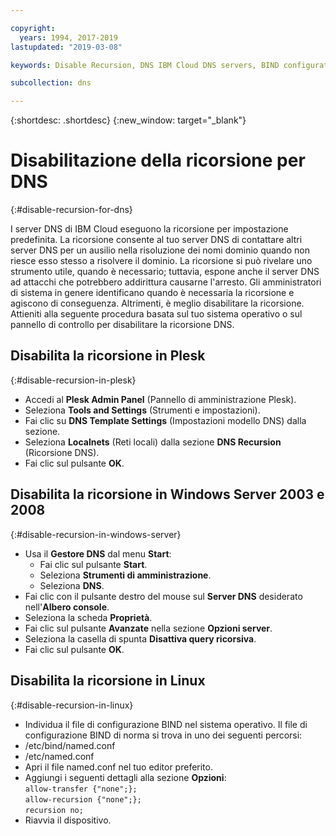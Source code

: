 ```yaml
---

copyright:
  years: 1994, 2017-2019
lastupdated: "2019-03-08"

keywords: Disable Recursion, DNS IBM Cloud DNS servers, BIND configuration file

subcollection: dns

---
```



{:shortdesc: .shortdesc}
{:new_window: target="_blank"}

# Disabilitazione della ricorsione per DNS
{:#disable-recursion-for-dns}

I server DNS di IBM Cloud eseguono la ricorsione per impostazione predefinita. La ricorsione consente al tuo server DNS di contattare altri server DNS per un ausilio nella risoluzione dei nomi dominio quando non riesce esso stesso a risolvere il dominio. La ricorsione si può rivelare uno strumento utile, quando è necessario; tuttavia, espone anche il server DNS ad attacchi che potrebbero addirittura causarne l'arresto. Gli amministratori di sistema in genere identificano quando è necessaria la ricorsione e agiscono di conseguenza. Altrimenti, è meglio disabilitare la ricorsione. Attieniti alla seguente procedura basata sul tuo sistema operativo o sul pannello di controllo per disabilitare la ricorsione DNS.

## Disabilita la ricorsione in Plesk
{:#disable-recursion-in-plesk}
* Accedi al **Plesk Admin Panel** (Pannello di amministrazione Plesk).
* Seleziona **Tools and Settings** (Strumenti e impostazioni).
* Fai clic su **DNS Template Settings** (Impostazioni modello DNS) dalla sezione.
* Seleziona **Localnets** (Reti locali) dalla sezione **DNS Recursion** (Ricorsione DNS).
* Fai clic sul pulsante **OK**.

## Disabilita la ricorsione in Windows Server 2003 e 2008
{:#disable-recursion-in-windows-server}

* Usa il **Gestore DNS** dal menu **Start**:
  * Fai clic sul pulsante **Start**.
  * Seleziona **Strumenti di amministrazione**.
  * Seleziona **DNS**.
* Fai clic con il pulsante destro del mouse sul **Server DNS** desiderato nell'**Albero console**.
* Seleziona la scheda **Proprietà**.
* Fai clic sul pulsante **Avanzate** nella sezione **Opzioni server**.
* Seleziona la casella di spunta **Disattiva query ricorsiva**.
* Fai clic sul pulsante **OK**.

## Disabilita la ricorsione in Linux
{:#disable-recursion-in-linux}

 * Individua il file di configurazione BIND nel sistema operativo. Il file di configurazione BIND di norma si trova in uno dei seguenti percorsi:
  * /etc/bind/named.conf
  * /etc/named.conf
* Apri il file named.conf nel tuo editor preferito.
* Aggiungi i seguenti dettagli alla sezione **Opzioni**:<br/>`allow-transfer {"none";};`<br/>`allow-recursion {"none";};`<br/>`recursion no;`
* Riavvia il dispositivo.
